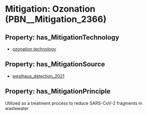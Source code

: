 # Mitigation: __Ozonation__ (PBN__Mitigation_2366)

## Property: has_MitigationTechnology

* [ozonation technology](../Technology/PBN__Technology_4433)

## Property: has_MitigationSource

* [westhaus_detection_2021](../Article/PBN__Article_0)

## Property: has_MitigationPrinciple

Utilized as a treatment process to reduce SARS-CoV-2 fragments in wastewater

